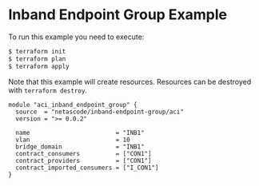 <!-- BEGIN_TF_DOCS -->
# Inband Endpoint Group Example

To run this example you need to execute:

```bash
$ terraform init
$ terraform plan
$ terraform apply
```

Note that this example will create resources. Resources can be destroyed with `terraform destroy`.

```hcl
module "aci_inband_endpoint_group" {
  source  = "netascode/inband-endpoint-group/aci"
  version = ">= 0.0.2"

  name                        = "INB1"
  vlan                        = 10
  bridge_domain               = "INB1"
  contract_consumers          = ["CON1"]
  contract_providers          = ["CON1"]
  contract_imported_consumers = ["I_CON1"]
}

```
<!-- END_TF_DOCS -->